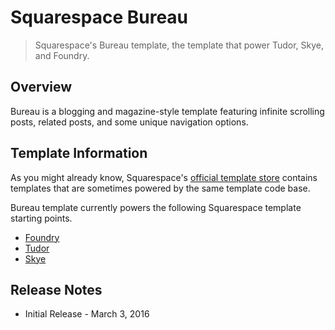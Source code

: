# Squarespace Bureau
> Squarespace's Bureau template, the template that power Tudor, Skye, and Foundry.

## Overview
Bureau is a blogging and magazine-style template featuring infinite scrolling posts, related posts, and some unique navigation options.

## Template Information

As you might already know, Squarespace's [official template store](http://squarespace.com/templates) contains templates that are sometimes powered by the same template code base.

Bureau template currently powers the following Squarespace template starting points.

* [Foundry](http://foundry-demo.squarespace.com)
* [Tudor](http://tudor-demo.squarespace.com)
* [Skye](http://skye-demo.squarespace.com)

## Release Notes

* Initial Release - March 3, 2016
